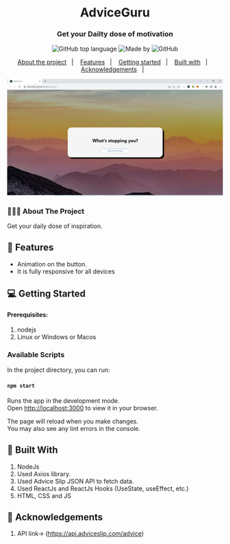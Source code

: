 
<h1 align="center">
	AdviceGuru
</h1>

<h3 align="center">
  Get your Dailty dose of motivation
</h3>
<p align="center">
  <img alt="GitHub top language" src="https://img.shields.io/badge/ReactJS-brightgreen">

  <a>
	  <img alt="Made by" src="https://img.shields.io/badge/made%20by-Abhishek%20Gaikwad-blueviolet">
  </a>

  <img alt="GitHub" src="https://img.shields.io/github/license/EliasGcf/readme-template">
</p>

<p align="center">
  <a href="#-about-the-project">About the project</a>&nbsp;&nbsp;&nbsp;|&nbsp;&nbsp;&nbsp;
  <a href="#-features">Features</a>&nbsp;&nbsp;&nbsp;|&nbsp;&nbsp;&nbsp;
  <a href="#-getting-started">Getting started</a>&nbsp;&nbsp;&nbsp;|&nbsp;&nbsp;&nbsp;
  <a href="#-built-with">Built with</a>&nbsp;&nbsp;&nbsp;|&nbsp;&nbsp;&nbsp;
  <a href="#-acknowledgements">Acknowledgements</a>&nbsp;&nbsp;&nbsp;|&nbsp;&nbsp;&nbsp;
</p>

<img alt="Layout" src="adviseguru.PNG">

### 👨🏻‍💻 About The Project
Get your daily dose of inspiration.

## 🌟 Features

-   Animation on the button.
-   It is fully responsive for all devices


## 💻 Getting Started

#### Prerequisites:

1. nodejs
2. Linux or Windows or Macos

### Available Scripts

In the project directory, you can run:

#### `npm start`

Runs the app in the development mode.\
Open [http://localhost:3000](http://localhost:3000) to view it in your browser.

The page will reload when you make changes.\
You may also see any lint errors in the console.

## 🚀 Built With
1. NodeJs
2. Used Axios library.
3. Used Advice Slip JSON API to fetch data.
4. Used ReactJs and ReactJs Hooks (UseState, useEffect, etc.)
5. HTML, CSS and JS


## 📝 Acknowledgements

1. API link-> (https://api.adviceslip.com/advice)
